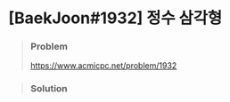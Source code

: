 # [BaekJoon#1932] 정수 삼각형



> ### Problem
>
> https://www.acmicpc.net/problem/1932



> ### Solution
>

```java

```
